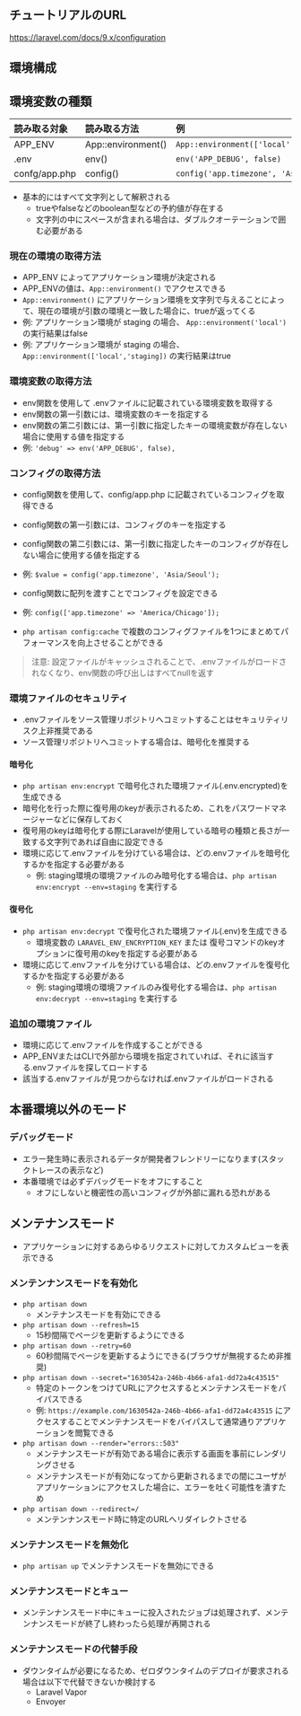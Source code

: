 ## チュートリアルのURL

https://laravel.com/docs/9.x/configuration

## 環境構成

## 環境変数の種類

|読み取る対象|読み取る方法|例|
|:--|:--|:--|
|APP_ENV|App::environment()|`App::environment(['local','staging])`|
|.env|env()|`env('APP_DEBUG', false)`|
|confg/app.php|config()|`config('app.timezone', 'Asia/Seoul')`|

- 基本的にはすべて文字列として解釈される
  - trueやfalseなどのboolean型などの予約値が存在する
  - 文字列の中にスペースが含まれる場合は、ダブルクオーテーションで囲む必要がある

### 現在の環境の取得方法

- APP_ENV によってアプリケーション環境が決定される
- APP_ENVの値は、`App::environment()` でアクセスできる
- `App::environment()` にアプリケーション環境を文字列で与えることによって、現在の環境が引数の環境と一致した場合に、trueが返ってくる
- 例: アプリケーション環境が staging の場合、 `App::environment('local')` の実行結果はfalse
- 例: アプリケーション環境が staging の場合、 `App::environment(['local','staging])` の実行結果はtrue

### 環境変数の取得方法

- env関数を使用して .envファイルに記載されている環境変数を取得する
- env関数の第一引数には、環境変数のキーを指定する
- env関数の第二引数には、第一引数に指定したキーの環境変数が存在しない場合に使用する値を指定する
- 例: `'debug' => env('APP_DEBUG', false),`

### コンフィグの取得方法

- config関数を使用して、config/app.php に記載されているコンフィグを取得できる
- config関数の第一引数には、コンフィグのキーを指定する
- config関数の第二引数には、第一引数に指定したキーのコンフィグが存在しない場合に使用する値を指定する
- 例: `$value = config('app.timezone', 'Asia/Seoul');`
- config関数に配列を渡すことでコンフィグを設定できる
- 例: `config(['app.timezone' => 'America/Chicago']);`

- `php artisan config:cache` で複数のコンフィグファイルを1つにまとめてパフォーマンスを向上させることができる
> 注意: 設定ファイルがキャッシュされることで、.envファイルがロードされなくなり、env関数の呼び出しはすべてnullを返す


### 環境ファイルのセキュリティ

- .envファイルをソース管理リポジトリへコミットすることはセキュリティリスク上非推奨である
- ソース管理リポジトリへコミットする場合は、暗号化を推奨する

#### 暗号化

- `php artisan env:encrypt` で暗号化された環境ファイル(.env.encrypted)を生成できる
- 暗号化を行った際に復号用のkeyが表示されるため、これをパスワードマネージャーなどに保存しておく
- 復号用のkeyは暗号化する際にLaravelが使用している暗号の種類と長さが一致する文字列であれば自由に設定できる
- 環境に応じて.envファイルを分けている場合は、どの.envファイルを暗号化するかを指定する必要がある
  - 例: staging環境の環境ファイルのみ暗号化する場合は、`php artisan env:encrypt --env=staging` を実行する

#### 復号化

- `php artisan env:decrypt` で復号化された環境ファイル(.env)を生成できる
  - 環境変数の `LARAVEL_ENV_ENCRYPTION_KEY` または 復号コマンドのkeyオプションに復号用のkeyを指定する必要がある
- 環境に応じて.envファイルを分けている場合は、どの.envファイルを復号化するかを指定する必要がある
  - 例: staging環境の環境ファイルのみ復号化する場合は、`php artisan env:decrypt --env=staging` を実行する

### 追加の環境ファイル

- 環境に応じて.envファイルを作成することができる
- APP_ENVまたはCLIで外部から環境を指定されていれば、それに該当する.envファイルを探してロードする
- 該当する.envファイルが見つからなければ.envファイルがロードされる

## 本番環境以外のモード

### デバッグモード

- エラー発生時に表示されるデータが開発者フレンドリーになります(スタックトレースの表示など)
- 本番環境では必ずデバッグモードをオフにすること
  - オフにしないと機密性の高いコンフィグが外部に漏れる恐れがある

## メンテナンスモード

- アプリケーションに対するあらゆるリクエストに対してカスタムビューを表示できる


### メンテンナンスモードを有効化
- `php artisan down` 
  - メンテナンスモードを有効にできる
- `php artisan down --refresh=15` 
  - 15秒間隔でページを更新するようにできる
- `php artisan down --retry=60` 
  - 60秒間隔でページを更新するようにできる(ブラウザが無視するため非推奨)
- `php artisan down --secret="1630542a-246b-4b66-afa1-dd72a4c43515"`
  - 特定のトークンをつけてURLにアクセスするとメンテナンスモードをパイパスできる
  - 例: `https://example.com/1630542a-246b-4b66-afa1-dd72a4c43515` にアクセスすることでメンテナンスモードをバイパスして通常通りアプリケーションを閲覧できる
- `php artisan down --render="errors::503"`
  - メンテナンスモードが有効である場合に表示する画面を事前にレンダリングさせる
  - メンテナンスモードが有効になってから更新されるまでの間にユーザがアプリケーションにアクセスした場合に、エラーを吐く可能性を潰すため
- `php artisan down --redirect=/`
  - メンテンナンスモード時に特定のURLへリダイレクトさせる

### メンテナンスモードを無効化
- `php artisan up` でメンテナンスモードを無効にできる

### メンテナンスモードとキュー

- メンテンナンスモード中にキューに投入されたジョブは処理されず、メンテンナンスモードが終了し終わったら処理が再開される

### メンテナンスモードの代替手段

- ダウンタイムが必要になるため、ゼロダウンタイムのデプロイが要求される場合は以下で代替できないか検討する
  - Laravel Vapor
  - Envoyer